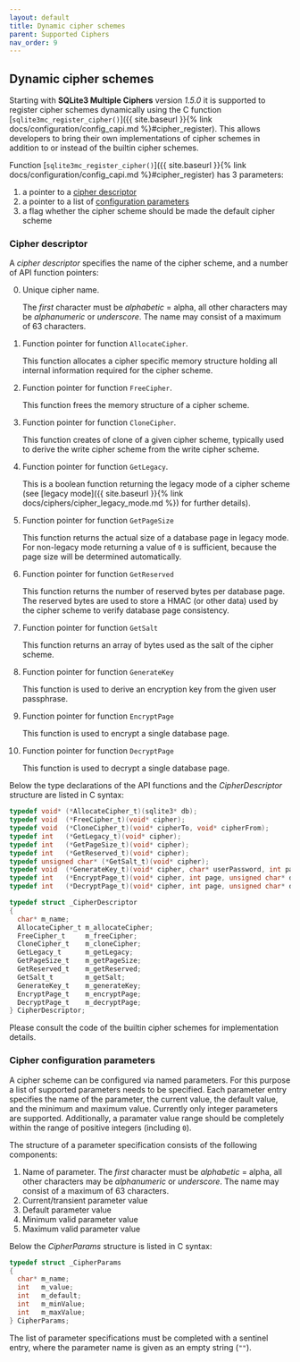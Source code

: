 ```yaml
---
layout: default
title: Dynamic cipher schemes
parent: Supported Ciphers
nav_order: 9
---
```

## <a name="legacy" /> Dynamic cipher schemes

Starting with **SQLite3 Multiple Ciphers** version _1.5.0_ it is supported to register cipher schemes dynamically using the C function [`sqlite3mc_register_cipher()`]({{ site.baseurl }}{% link docs/configuration/config_capi.md %}#cipher_register). This allows developers to bring their own implementations of cipher schemes in addition to or instead of the builtin cipher schemes. 

Function [`sqlite3mc_register_cipher()`]({{ site.baseurl }}{% link docs/configuration/config_capi.md %}#cipher_register) has 3 parameters:

  1. a pointer to a [cipher descriptor](#cipher_descriptor)
  2. a pointer to a list of [configuration parameters](#cipher_config_params)
  3. a flag whether the cipher scheme should be made the default cipher scheme

### <a name="cipher_descriptor" />Cipher descriptor

A _cipher descriptor_ specifies the name of the cipher scheme, and a number of API function pointers:

  0. Unique cipher name.

     The _first_ character must be _alphabetic_ = alpha, all other characters may be _alphanumeric_ or _underscore_. The name may consist of a maximum of 63 characters.

  1. Function pointer for function `AllocateCipher`.

     This function allocates a cipher specific memory structure holding all internal information required for the cipher scheme.

  2. Function pointer for function `FreeCipher`.

     This function frees the memory structure of a cipher scheme.

  3. Function pointer for function `CloneCipher`.

     This function creates of clone of a given cipher scheme, typically used to derive the write cipher scheme from the write cipher scheme.

  4. Function pointer for function `GetLegacy`.

     This is a boolean function returning the legacy mode of a cipher scheme (see [legacy mode]({{ site.baseurl }}{% link docs/ciphers/cipher_legacy_mode.md %}) for further details).

  5. Function pointer for function `GetPageSize`

     This function returns the actual size of a database page in legacy mode. For non-legacy mode returning a value of `0` is sufficient, because the page size will be determined automatically.

  6. Function pointer for function `GetReserved`

     This function returns the number of reserved bytes per database page. The reserved bytes are used to store a HMAC (or other data) used by the cipher scheme to verify database page consistency.

  7. Function pointer for function `GetSalt`

     This function returns an array of bytes used as the salt of the cipher scheme.

  8. Function pointer for function `GenerateKey`

     This function is used to derive an encryption key from the given user passphrase.

  9. Function pointer for function `EncryptPage`

     This function is used to encrypt a single database page.

  10. Function pointer for function `DecryptPage`

      This function is used to decrypt a single database page.

Below the type declarations of the API functions and the _CipherDescriptor_ structure are listed in C syntax:

```c
typedef void* (*AllocateCipher_t)(sqlite3* db);
typedef void  (*FreeCipher_t)(void* cipher);
typedef void  (*CloneCipher_t)(void* cipherTo, void* cipherFrom);
typedef int   (*GetLegacy_t)(void* cipher);
typedef int   (*GetPageSize_t)(void* cipher);
typedef int   (*GetReserved_t)(void* cipher);
typedef unsigned char* (*GetSalt_t)(void* cipher);
typedef void  (*GenerateKey_t)(void* cipher, char* userPassword, int passwordLength, int rekey, unsigned char* cipherSalt);
typedef int   (*EncryptPage_t)(void* cipher, int page, unsigned char* data, int len, int reserved);
typedef int   (*DecryptPage_t)(void* cipher, int page, unsigned char* data, int len, int reserved, int hmacCheck);

typedef struct _CipherDescriptor
{
  char* m_name;
  AllocateCipher_t m_allocateCipher;
  FreeCipher_t     m_freeCipher;
  CloneCipher_t    m_cloneCipher;
  GetLegacy_t      m_getLegacy;
  GetPageSize_t    m_getPageSize;
  GetReserved_t    m_getReserved;
  GetSalt_t        m_getSalt;
  GenerateKey_t    m_generateKey;
  EncryptPage_t    m_encryptPage;
  DecryptPage_t    m_decryptPage;
} CipherDescriptor;
```

Please consult the code of the builtin cipher schemes for implementation details.

### <a name="cipher_config_params" />Cipher configuration parameters

A cipher scheme can be configured via named parameters. For this purpose a list of supported parameters needs to be specified. Each parameter entry specifies the name of the parameter, the current value, the default value, and the minimum and maximum value. Currently only integer parameters are supported. Additionally, a paramater value range should be completely within the range of positive integers (including `0`).

The structure of a parameter specification consists of the following components:

1. Name of parameter. The _first_ character must be _alphabetic_ = alpha, all other characters may be _alphanumeric_ or _underscore_. The name may consist of a maximum of 63 characters.
2. Current/transient parameter value
3. Default parameter value
4. Minimum valid parameter value
5. Maximum valid parameter value

Below the _CipherParams_ structure is listed in C syntax:

```c
typedef struct _CipherParams
{
  char* m_name;
  int   m_value;
  int   m_default;
  int   m_minValue;
  int   m_maxValue;
} CipherParams;
```

The list of parameter specifications must be completed with a sentinel entry, where the parameter name is given as an empty string (`""`).
